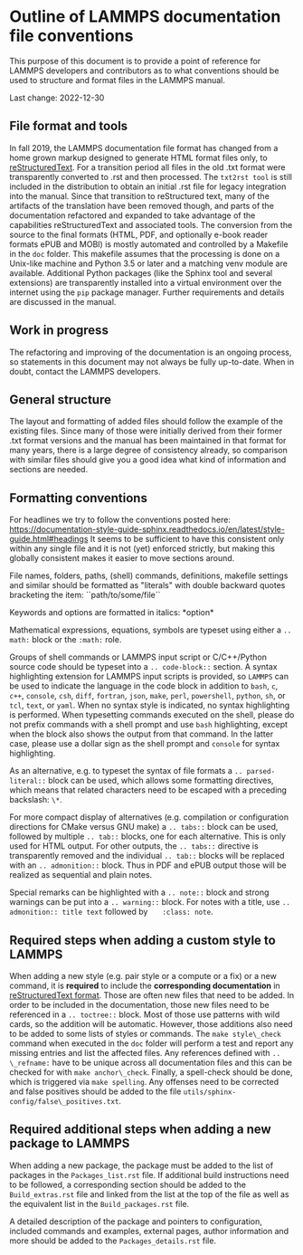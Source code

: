 # Outline of LAMMPS documentation file conventions

This purpose of this document is to provide a point of reference
for LAMMPS developers and contributors as to what conventions
should be used to structure and format files in the LAMMPS manual.

Last change: 2022-12-30

## File format and tools

In fall 2019, the LAMMPS documentation file format has changed from a
home grown markup designed to generate HTML format files only, to
[reStructuredText](https://docutils.sourceforge.io/rst.html>).  For a
transition period all files in the old .txt format were transparently
converted to .rst and then processed.  The `txt2rst tool` is still
included in the distribution to obtain an initial .rst file for legacy
integration into the manual.  Since that transition to reStructured
text, many of the artifacts of the translation have been removed though,
and parts of the documentation refactored and expanded to take advantage
of the capabilities reStructuredText and associated tools.  The
conversion from the source to the final formats (HTML, PDF, and
optionally e-book reader formats ePUB and MOBI) is mostly automated and
controlled by a Makefile in the `doc` folder. This makefile assumes that
the processing is done on a Unix-like machine and Python 3.5 or later
and a matching venv module are available.  Additional Python
packages (like the Sphinx tool and several extensions) are transparently
installed into a virtual environment over the internet using the `pip`
package manager.  Further requirements and details are discussed in the
manual.

## Work in progress

The refactoring and improving of the documentation is an ongoing
process, so statements in this document may not always be fully
up-to-date.  When in doubt, contact the LAMMPS developers.

## General structure

The layout and formatting of added files should follow the example of
the existing files.  Since many of those were initially derived from
their former .txt format versions and the manual has been maintained in
that format for many years, there is a large degree of consistency
already, so comparison with similar files should give you a good idea
what kind of information and sections are needed.

## Formatting conventions

For headlines we try to follow the conventions posted here:
https://documentation-style-guide-sphinx.readthedocs.io/en/latest/style-guide.html#headings
It seems to be sufficient to have this consistent only within
any single file and it is not (yet) enforced strictly, but making
this globally consistent makes it easier to move sections around.

File names, folders, paths, (shell) commands, definitions, makefile
settings and similar should be formatted as "literals" with
double backward quotes bracketing the item: \`\`path/to/some/file\`\`

Keywords and options are formatted in italics:  \*option\*

Mathematical expressions, equations, symbols are typeset using
either a `.. math:` block or the `:math:` role.

Groups of shell commands or LAMMPS input script or C/C++/Python source
code should be typeset into a `.. code-block::` section. A syntax
highlighting extension for LAMMPS input scripts is provided, so `LAMMPS`
can be used to indicate the language in the code block in addition to
`bash`, `c`, `c++`, `console`, `csh`, `diff`, `fortran`, `json`, `make`,
`perl`, `powershell`, `python`, `sh`, or `tcl`, `text`, or `yaml`.  When
no syntax style is indicated, no syntax highlighting is performed.  When
typesetting commands executed on the shell, please do not prefix
commands with a shell prompt and use `bash` highlighting, except when
the block also shows the output from that command.  In the latter case,
please use a dollar sign as the shell prompt and `console` for syntax
highlighting.

As an alternative, e.g. to typeset the syntax of file formats
a `.. parsed-literal::` block can be used, which allows some
formatting directives, which means that related characters need
to be escaped with a preceding backslash: `\*`.

For more compact display of alternatives (e.g. compilation or
configuration directions for CMake versus GNU make) a `.. tabs::`
block can be used, followed by multiple `.. tab::` blocks, one
for each alternative. This is only used for HTML output. For other
outputs, the `.. tabs::` directive is transparently removed and
the individual `.. tab::` blocks will be replaced with an
`.. admonition::` block. Thus in PDF and ePUB output those will
be realized as sequential and plain notes.

Special remarks can be highlighted with a `.. note::` block and
strong warnings can be put into a `.. warning::` block.
For notes with a title, use `.. admonition:: title text` followed
by `   :class: note`.

## Required steps when adding a custom style to LAMMPS

When adding a new style (e.g. pair style or a compute or a fix) or a new
command, it is **required** to include the **corresponding documentation**
in [reStructuredText format](https://docutils.sourceforge.io/rst.html).
Those are often new files that need to be added.  In order to be
included in the documentation, those new files need to be referenced in a
`.. toctree::` block.  Most of those use patterns with wild cards, so the
addition will be automatic.  However, those additions also need to be
added to some lists of styles or commands.  The `make style\_check`
command when executed in the `doc` folder will perform a test and report
any missing entries and list the affected files.  Any references defined
with `.. \_refname:` have to be unique across all documentation files
and this can be checked for with `make anchor\_check`.  Finally, a
spell-check should be done, which is triggered via `make spelling`.  Any
offenses need to be corrected and false positives should be added to the
file `utils/sphinx-config/false\_positives.txt`.

## Required additional steps when adding a new package to LAMMPS

When adding a new package, the package must be added to the list of
packages in the `Packages_list.rst` file.  If additional build instructions
need to be followed, a corresponding section should be added to the
`Build_extras.rst` file and linked from the list at the top of the
file as well as the equivalent list in the `Build_packages.rst` file.

A detailed description of the package and pointers to configuration,
included commands and examples, external pages, author information and
more should be added to the `Packages_details.rst` file.
